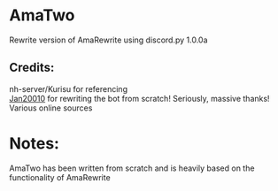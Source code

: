 # AmaTwo

Rewrite version of AmaRewrite using discord.py 1.0.0a

## Credits:

nh-server/Kurisu for referencing  
[Jan20010](https://github.com/Jan200101) for rewriting the bot from scratch! Seriously, massive thanks!  
Various online sources

# Notes:

AmaTwo has been written from scratch and is heavily based on the functionality of AmaRewrite
